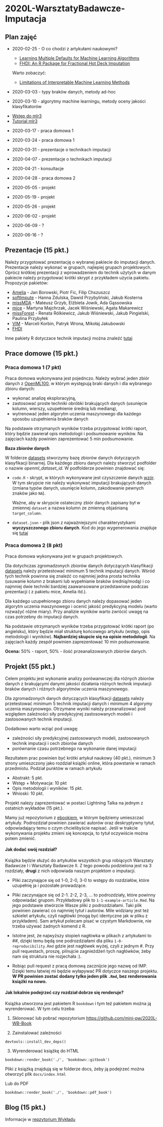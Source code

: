 # 2020L-WarsztatyBadawcze-Imputacja

## Plan zajęć
* 2020-02-25 - O co chodzi z artykułami naukowymi?
    - [Learning Multiple Defaults for Machine Learning Algorithms](https://arxiv.org/pdf/1811.09409.pdf) 
    - [FHDI: An R Package for Fractional Hot Deck Imputation](https://journal.r-project.org/archive/2018/RJ-2018-020/RJ-2018-020.pdf)
    
    Warto zobaczyć:
    - [Limitations of Interpretable Machine Learning Methods](https://compstat-lmu.github.io/iml_methods_limitations/)

* 2020-03-03 - typy braków danych, metody ad-hoc
   
* 2020-03-10 - algorytmy machine learningu, metody oceny jakości klasyfikatorów

 - [Wstęp do mlr3](https://mlr3.mlr-org.com/reference/index.html)
 - [Tutorial mlr3](https://mlr3book.mlr-org.com/introduction.html)

* 2020-03-17 - praca domowa 1

* 2020-03-24 - praca domowa 1

* 2020-03-31 - prezentacje o technikach imputacji 

* 2020-04-07 - prezentacje o technikach imputacji

* 2020-04-21 - konsultacje

* 2020-04-28 - praca domowa 2

* 2020-05-05 - projekt

* 2020-05-19 - projekt

* 2020-05-26 - projekt

* 2020-06-02 - projekt

* 2020-06-09 - ?

* 2020-06-16 - ?

## Prezentacje (15 pkt.)


Należy przygotować prezentację o wybranej pakiecie do imputacji danych. Prezentacje należy wykonać w grupach, najlepiej grupach projektowych. Oprócz krótkiej prezentacji z wprowadzeniem do technik użytych w danym pakiecie należy przygotować krótki skrypt z przykładem użycia pakietu. Propozycje pakietów:

- [Amelia](https://cran.r-project.org/web/packages/Amelia/index.html) - Jan Borowski, Piotr Fic, Filip Chszuszcz
- [softImpute](https://cran.r-project.org/web/packages/softImpute/index.html) - Hanna Zdulska, Dawid Przybyliński, Jakub Kosterna
- [missMDA](https://cran.r-project.org/web/packages/missMDA/index.html) - Mateusz Grzyb, Elżbieta Jowik, Ada Gąssowska
- [mice](https://cran.r-project.org/web/packages/mice/index.html) - Martyna Majchrzak, Jacek Wiśniewski, Agata Makarewicz 
- [missForest](https://cran.r-project.org/web/packages/missForest/index.html) - Renata Rólkiewicz, Jakub Wiśniewski, Jakub Pingielski, Paulina Przybyłek
- [VIM](https://cran.r-project.org/web/packages/VIM/index.html) - Marceli Korbin, Patryk Wrona, Mikołaj Jakubowski
- [FHDI](https://cran.r-project.org/web/packages/FHDI/index.html)

Inne pakiety R dotyczace technik imputacji można znaleźć [tutaj](https://cran.r-project.org/web/views/MissingData.html)


## Prace domowe (15 pkt.)

### Praca domowa 1 (7 pkt)
Praca domowa wykonywana jest pojednczo. 
Należy wybrać jeden zbiór danych z [OpenML100](https://www.openml.org/search?q=tags.tag%3AOpenML100&type=data&table=1&size=100), w którym występują braki danych i dla wybranego zbioru danych:

- wykonać analizę eksploracyjną,
- zastosować proste techniki obróbki brakujących danych (usunięcie kolumn, wierszy, uzupełnienie średnią lub medianą),
- wytrenować jeden algorytm uczenia maszynowego dla każdego sposobu uzupełnienia braków danych

Na podstawie otrzymanych wyników trzeba przygotować krótki raport, który będzie zawierał opis metodologii i podsumowanie wyników. Na zajęciach każdy powinien zaprezentować 5 min podsumowanie.

**Baza zbiorów danych**

W folderze [datasets](/datasets/) stworzymy bazę zbiorów danych dotyczących klasyfikacji binarnej. 
Dla każdego zbioru danych należy stworzyć podfolder o nazwie *openml_dataset_id*. W podfolderze powinien znajdować się:
- `code.R` - skrypt, w których wykonywane jest czyszczenie danych [wzór](/skrypty/code_preprocessing.R). W tym skrypcie nie należy wykonywać imputacji brakujących danych (zmiana typów danych, usunięcie kolumn, zakodowanie pewnych znaków jako `NA`).

    Ważne, aby w skrypcie ostateczny zbiór danych zapisany był w zmiennej `dataset` a nazwa kolumn ze zmienną objaśnianą `target_column`.

- `dataset.json` - plik json z najważniejszymi charakterystykami **wyczyszczonego zbioru danych**. Kod do jego wygenerowania znajduje się [tutaj](/skrypty/create_summary_json.R)

### Praca domowa 2 (8 pkt)

Praca domowa wykonywana jest w grupach projektowych.

Dla dotychczas zgromadzonych zbiorów danych dotyczących klasyfikacji [datasets](/datasets/) należy przetestować minimum 5 technik imputacji danych.  Wśród tych technik  powinna się znaleźć co najmniej jedna prosta technika  (usuwanie kolumn z brakami lub wypełnianie braków średnią/modą) i co najmniej dwie techniki bardziej zaawansowane przedstawione podczas prezentacji ( z pakietu mice, Amelia itd.).

Dla każdego uzupełnionego zbioru danych należy dopasować jeden algorytm uczenia maszynowego i ocenić jakość predykcyjną modelu (warto rozważyć różne miary). 
Przy analizie wyników warto zwrócić uwagę na czas potrzebny do imputacji danych.

Na podstawie otrzymanych wyników trzeba przygotować krótki raport (po angielsku), który będzie miał strukturę końcowego artykułu (wstęp, opis metodologii i wyników). **Najbardziej skupcie się na opisie metodologii**. Na zajęciach każdy zespół powinien zaprezentować 10 min podsumowanie.

**Ocena:** 50% - raport, 50% - ilość przeanalizowanych zbiorów danych.

## Projekt (55 pkt.)
Celem projektu jest wykonanie analizy porówanwczej dla różnych zbiorów danych z brakującymi danymi jakości działania różnych technik imputacji braków danych i różnych algorytmów uczenia maszynowego.

Dla zgromadzonych danych dotyczących klasyfikacji [datasets](/datasets/) należy przetestować minimum 5 technik imputacji danych i minimum 4 algorymy uczenia maszynowego. Otrzymane wyniki należy przeanalizować pod względem zależności siły predykcyjnej zastosowanych modeli i zastosowanych technik imputacji.

Dodatkowo warto wziąć pod uwagę:
- zależności siły predykcyjnej zastosowanych modeli, zastosowanych technik imputacji i cech zbiorów danych
- porównanie czasu potrzebnego na wykonanie danej imputacji

Rezultatem prac powinien być krótki artykuł naukowy (40 pkt.), minimum 3 strony umieszczony jako rozdział książki online, która powstanie w ramach przedmiotu. Podział punktów w ramach artykułu
* Abstrakt: 5 pkt.
* Wstęp + Motywacja: 10 pkt
* Opis metodologii i wyników: 15 pkt.
* Wnioski: 10 pkt.

Projekt nalezy zaprezentować w postaci Lightning Talka na jednym z ostatnich wykładów (15 pkt.).


Mamy już repozytorium z [ebookiem](https://github.com/mini-pw/2020L-WB-Book), w którym będziemy umieszczać artykuły. 
Podrozdział powinien zawierać autorów oraz deskryptywny tytuł, odpowiadający temu o czym chcielibyście napisać. Jeśli w trakcie wykonywania projektu zmieni się koncepcja, to tytuł oczywiście można potem zmienić.



#### Jak dodać swój rozdział?

Książka będzie służyć do artykułów wszystkich grup robiących Warsztaty Badawcze I i Warsztaty Badawcze II. Z tego powodu podzielona jest na 3 rozdziały, **drugi** z nich odpowiada naszym projektom o imputacji.

- Pliki zaczynające się od 1-0, 2-0, 3-0 to wstępy do rozdziałów, które uzupełnię ja i pozostałe prowadzące.

- Pliki zaczynające się od 2-1. 2-2, 2-3, ... to podrozdziały, które powinny odpowiadać grupom. Przykładowy plik to `1-1-example-article.Rmd`. Na jego podstawie stwórzcie Wasze pliki z podrozdziałami. Taki plik powinien zawierać co najmniej tytuł i autorów. Mile widziany jest też szkielet artykułu, czyli nagłówki (mogą być identyczne jak w pliku z przykładem). Sam artykuł polecam pisać w czystym Markdownie, nie trzeba używać żadnych komend z R.

- Istotne jest, że najwyższy stopień nagłówka w plikach z artykułami to ##, dzięki temu będą one podrozdziałami dla pliku `1-0-reproducibility.Rmd` gdzie jest nagłówek wyżej, czyli z jednym #. Przy pull requestach, proszę, pilnujcie zagnieżdżeń tych nagłówków, żeby nam się struktura nie rozjechała :).

- Robiąc pull request z pracą domową zacznijcie jego nazwę od IMP. Dzięki temu łatwiej mi będzie wyłapywać PR dotyczce naszego projektu. **W PR powinien zostać dodany tylko jeden plik `.Rmd`, bez renderowania książki na nowo.**


#### Jak lokalnie podejrzeć czy rozdział dobrze się renderuje?

Książka utworzona jest pakietem R `bookdown` i tym też pakietem można ją wyrenderować. 
W tym celu trzeba:

1) Sklonować lub pobrać repozytorium https://github.com/mini-pw/2020L-WB-Book 

2) Zainstalować zależności

```
devtools::install_dev_deps()
```

3) Wyrenderować książkę do HTML
```
bookdown::render_book('./', 'bookdown::gitbook')
```
Pliki z książką znajdują się w folderze docs, żeby ją podejrzeć można otworzyć plik `docs/index.html`

Lub do PDF
```
bookdown::render_book('./', 'bookdown::pdf_book')
```



## Blog (15 pkt.)
Informacje w [repzytorium Wykładu](https://github.com/mini-pw/2020L-WarsztatyBadawcze)
